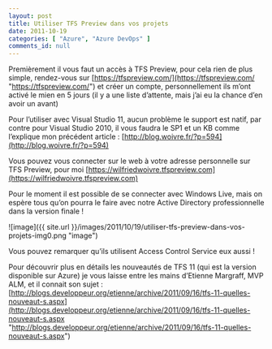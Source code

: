 ```yaml
---
layout: post
title: Utiliser TFS Preview dans vos projets
date: 2011-10-19
categories: [ "Azure", "Azure DevOps" ]
comments_id: null 
---
```


Premièrement il vous faut un accès à TFS Preview, pour cela rien de plus simple, rendez-vous sur [https://tfspreview.com/](https://tfspreview.com/ "https://tfspreview.com/") et créer un compte, personnellement ils m’ont activé le mien en 5 jours (il y a une liste d’attente, mais j’ai eu la chance d’en avoir un avant)

Pour l’utiliser avec Visual Studio 11, aucun problème le support est natif, par contre pour Visual Studio 2010, il vous faudra le SP1 et un KB comme l’explique mon précédent article : [http://blog.woivre.fr/?p=594](http://blog.woivre.fr/?p=594)

Vous pouvez vous connecter sur le web à votre adresse personnelle sur TFS Preview, pour moi [https://wilfriedwoivre.tfspreview.com](https://wilfriedwoivre.tfspreview.com)

Pour le moment il est possible de se connecter avec Windows Live, mais on espère tous qu’on pourra le faire avec notre Active Directory professionnelle dans la version finale !

![image]({{ site.url }}/images/2011/10/19/utiliser-tfs-preview-dans-vos-projets-img0.png "image")

Vous pouvez remarquer qu’ils utilisent Access Control Service eux aussi !

Pour découvrir plus en détails les nouveautés de TFS 11 (qui est la version disponible sur Azure) je vous laisse entre les mains d’Etienne Margraff, MVP ALM, et il connait son sujet : [http://blogs.developpeur.org/etienne/archive/2011/09/16/tfs-11-quelles-nouveaut-s.aspx](http://blogs.developpeur.org/etienne/archive/2011/09/16/tfs-11-quelles-nouveaut-s.aspx "http://blogs.developpeur.org/etienne/archive/2011/09/16/tfs-11-quelles-nouveaut-s.aspx")
